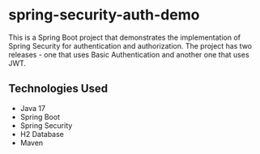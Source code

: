 # spring-security-auth-demo

This is a Spring Boot project that demonstrates the implementation of Spring Security for authentication and authorization. The project has two releases - one that uses Basic Authentication and another one that uses JWT.

## Technologies Used

- Java 17
- Spring Boot
- Spring Security
- H2 Database
- Maven
